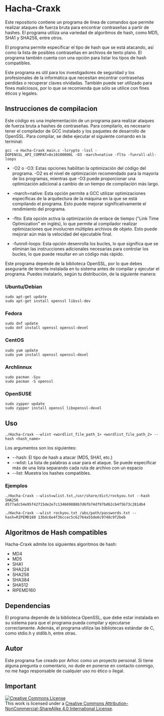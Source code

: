 # Hacha-Craxk
Este repositorio contiene un programa de línea de comandos que permite realizar ataques de fuerza bruta para encontrar contraseñas a partir de hashes. El programa utiliza una variedad de algoritmos de hash, como MD5, SHA1 y SHA256, entre otros.

El programa permite especificar el tipo de hash que se está atacando, así como la lista de posibles contraseñas en archivos de texto plano. El programa también cuenta con una opción para listar los tipos de hash compatibles.

Este programa es útil para los investigadores de seguridad y los profesionales de la informática que necesitan encontrar contraseñas perdidas o recuperar claves olvidadas. También puede ser utilizado para fines maliciosos, por lo que se recomienda que sólo se utilice con fines éticos y legales.

## Instrucciones de compilacion
Este código es una implementación de un programa para realizar ataques de fuerza bruta a hashes de contraseñas. Para compilarlo, es necesario tener el compilador de GCC instalado y los paquetes de desarrollo de OpenSSL. Para compilar, se debe ejecutar el siguiente comando en la terminal:
```
gcc -o Hacha-Craxk main.c -lcrypto -lssl -DOPENSSL_API_COMPAT=0x10100000L -O3 -march=native -flto -funroll-all-loops
```

- -O2 o -O3: Estas opciones habilitan la optimización del código del programa. -O2 es el nivel de optimización recomendado para la mayoría de los programas, mientras que -O3 puede proporcionar una optimización adicional a cambio de un tiempo de compilación más largo.

- -march=native: Esta opción permite a GCC utilizar optimizaciones específicas de la arquitectura de la máquina en la que se está compilando el programa. Esto puede mejorar significativamente el rendimiento del programa.

- -flto: Esta opción activa la optimización de enlace de tiempo ("Link Time Optimization" en inglés), lo que permite al compilador realizar optimizaciones que involucren múltiples archivos de objeto. Esto puede mejorar aún más la velocidad del ejecutable final.

- -funroll-loops: Esta opción desenrolla los bucles, lo que significa que se eliminan las instrucciones adicionales necesarias para controlar los bucles, lo que puede resultar en un código más rápido.



Este programa depende de la biblioteca OpenSSL, por lo que debes asegurarte de tenerla instalada en tu sistema antes de compilar y ejecutar el programa. Puedes instalarlo, según tu distribución, de la siguiente manera:

### Ubuntu/Debian
```
sudo apt-get update
sudo apt-get install openssl libssl-dev
```

### Fedora
```
sudo dnf update
sudo dnf install openssl openssl-devel
```

### CentOS
```
sudo yum update
sudo yum install openssl openssl-devel
```

### Archlinnux
```
sudo pacman -Syu
sudo pacman -S openssl
``` 

### OpenSUSE
```
sudo zypper update
sudo zypper install openssl libopenssl-devel
```


## Uso
```
./Hacha-Craxk --wlist <wordlist_file_path_1> <wordlist_file_path_2> --hash <hash_name>
```
Los argumentos son los siguientes:
- --hash: El tipo de hash a atacar (MD5, SHA1, etc.)
- --wlist: La lista de palabras a usar para el ataque. Se puede especificar más de una lista separando cada ruta de archivo con un espacio
- --list: Muestra los hashes compatibles.

### Ejemplos
```
./Hacha-Craxk --wlist=wlist.txt,/usr/share/dict/rockyou.txt --hash SHA256 d577adc54e95f42f15de2e7c134669888b7d6fb74df97bd62cb4f5b73c281db4
``` 
```
./Hacha-Craxk --wlist rockyou.txt /abs/path/passwords.txt --hash=RIPEMD160 13bdc6e4f3bccec5c62764a55de6c9748c9f2beb
``` 

## Algoritmos de Hash compatibles

Hacha-Craxk admite los siguientes algoritmos de hash:

- MD4
- MD5
- SHA1
- SHA224
- SHA256
- SHA384
- SHA512
- RIPEMD160

## Dependencias

El programa depende de la biblioteca OpenSSL, que debe estar instalada en su sistema para que el programa pueda compilar y ejecutarse correctamente. Además, el programa utiliza las bibliotecas estándar de C, como stdio.h y stdlib.h, entre otras.

## Autor

Este programa fue creado por Arhoc como un proyecto personal. Si tiene alguna pregunta o comentario, no dude en ponerse en contacto conmigo, no me hago responsable de cualquier uso no ético o ilegal.

## Important
<a rel="license" href="http://creativecommons.org/licenses/by-nc-sa/4.0/">
  <img alt="Creative Commons License" style="border-width:0" src="https://i.creativecommons.org/l/by-nc-sa/4.0/80x15.png" />
</a>
<br />This work is licensed under a <a rel="license" href="http://creativecommons.org/licenses/by-nc-sa/4.0/">Creative Commons Attribution-NonCommercial-ShareAlike 4.0 International License</a>.
